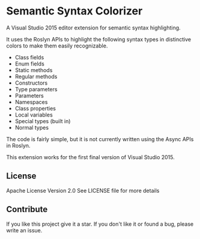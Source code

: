 # Semantic Syntax Colorizer

A Visual Studio 2015 editor extension for semantic syntax highlighting.

It uses the Roslyn APIs to highlight the following syntax types in distinctive colors to make them easily recognizable.

* Class fields
* Enum fields
* Static methods
* Regular methods
* Constructors
* Type parameters
* Parameters
* Namespaces
* Class properties
* Local variables
* Special types (built in)
* Normal types

The code is fairly simple, but it is not currently written using the Async APIs in Roslyn.

This extension works for the first final version of Visual Studio 2015.

## License

Apache License Version 2.0
See LICENSE file for more details

## Contribute

If you like this project give it a star.
If you don't like it or found a bug, please write an issue.
